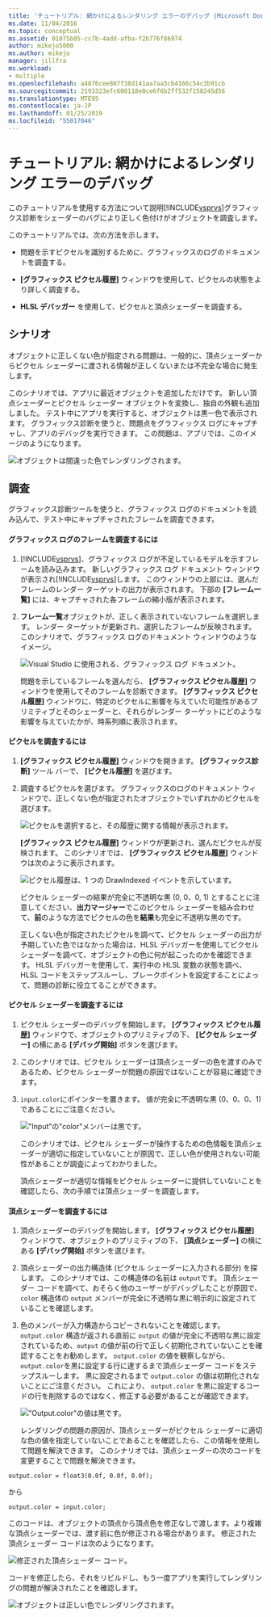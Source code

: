 ```yaml
---
title: 'チュートリアル: 網かけによるレンダリング エラーのデバッグ |Microsoft Docs'
ms.date: 11/04/2016
ms.topic: conceptual
ms.assetid: 01875b05-cc7b-4add-afba-f2b776f86974
author: mikejo5000
ms.author: mikejo
manager: jillfra
ms.workload:
- multiple
ms.openlocfilehash: a4876cee807f38d141aa7aa3cb4166c54c3b91cb
ms.sourcegitcommit: 2193323efc608118e0ce6f6b2ff532f158245d56
ms.translationtype: MTE95
ms.contentlocale: ja-JP
ms.lasthandoff: 01/25/2019
ms.locfileid: "55017046"
---
```

# <a name="walkthrough-debugging-rendering-errors-due-to-shading"></a>チュートリアル: 網かけによるレンダリング エラーのデバッグ
このチュートリアルを使用する方法について説明[!INCLUDE[vsprvs](../../code-quality/includes/vsprvs_md.md)]グラフィックス診断をシェーダーのバグにより正しく色付けがオブジェクトを調査します。  
  
 このチュートリアルでは、次の方法を示します。  
  
-   問題を示すピクセルを識別するために、グラフィックスのログのドキュメントを調査する。  
  
-   **[グラフィックス ピクセル履歴]** ウィンドウを使用して、ピクセルの状態をより詳しく調査する。  
  
-   **HLSL デバッガー** を使用して、ピクセルと頂点シェーダーを調査する。  
  
## <a name="scenario"></a>シナリオ  
 オブジェクトに正しくない色が指定される問題は、一般的に、頂点シェーダーからピクセル シェーダーに渡される情報が正しくないまたは不完全な場合に発生します。  
  
 このシナリオでは、アプリに最近オブジェクトを追加しただけです。 新しい頂点シェーダーとピクセル シェーダー オブジェクトを変換し、独自の外観も追加しました。 テスト中にアプリを実行すると、オブジェクトは黒一色で表示されます。 グラフィックス診断を使うと、問題点をグラフィックス ログにキャプチャし、アプリのデバッグを実行できます。 この問題は、アプリでは、このイメージのようになります。  
  
 ![オブジェクトは間違った色でレンダリングされます。](media/gfx_diag_demo_render_error_shader_problem.png "gfx_diag_demo_render_error_shader_problem")  
  
## <a name="investigation"></a>調査  
 グラフィックス診断ツールを使うと、グラフィックス ログのドキュメントを読み込んで、テスト中にキャプチャされたフレームを調査できます。  
  
#### <a name="to-examine-a-frame-in-a-graphics-log"></a>グラフィックス ログのフレームを調査するには  
   
1. [!INCLUDE[vsprvs](../../code-quality/includes/vsprvs_md.md)]、グラフィックス ログが不足しているモデルを示すフレームを読み込みます。 新しいグラフィックス ログ ドキュメント ウィンドウが表示され[!INCLUDE[vsprvs](../../code-quality/includes/vsprvs_md.md)]します。 このウィンドウの上部には、選んだフレームのレンダー ターゲットの出力が表示されます。 下部の **[フレーム一覧]** には、キャプチャされた各フレームの縮小版が表示されます。  
  
2. **フレーム一覧**オブジェクトが、正しく表示されていないフレームを選択します。 レンダー ターゲットが更新され、選択したフレームが反映されます。 このシナリオで、グラフィックス ログのドキュメント ウィンドウのようなイメージ。  
  
    ![Visual Studio に使用される、グラフィックス ログ ドキュメント。](media/gfx_diag_demo_render_error_shader_step_1.png "gfx_diag_demo_render_error_shader_step_1")  
  
   問題を示しているフレームを選んだら、 **[グラフィックス ピクセル履歴]** ウィンドウを使用してそのフレームを診断できます。 **[グラフィックス ピクセル履歴]** ウィンドウに、特定のピクセルに影響を与えていた可能性があるプリミティブとそのシェーダーと、それらがレンダー ターゲットにどのような影響を与えていたかが、時系列順に表示されます。  
  
#### <a name="to-examine-a-pixel"></a>ピクセルを調査するには  
  
1. **[グラフィックス ピクセル履歴]** ウィンドウを開きます。 **[グラフィックス診断]** ツール バーで、 **[ピクセル履歴]** を選びます。  
  
2. 調査するピクセルを選びます。 グラフィックスのログのドキュメント ウィンドウで、正しくない色が指定されたオブジェクトでいずれかのピクセルを選びます。  
  
    ![ピクセルを選択すると、その履歴に関する情報が表示されます。](media/gfx_diag_demo_render_error_shader_step_2.png "gfx_diag_demo_render_error_shader_step_2")  
  
    **[グラフィックス ピクセル履歴]** ウィンドウが更新され、選んだピクセルが反映されます。 このシナリオでは、 **[グラフィックス ピクセル履歴]** ウィンドウは次のように表示されます。  
  
    ![ピクセル履歴は、1 つの DrawIndexed イベントを示しています。](media/gfx_diag_demo_render_error_shader_step_3.png "gfx_diag_demo_render_error_shader_step_3")  
  
    ピクセル シェーダーの結果が完全に不透明な黒 (0, 0、0, 1) とすることに注意してください、**出力マージャー**でこのピクセル シェーダーを組み合わせて、**前**のような方法でピクセルの色を**結果**も完全に不透明な黒のです。  
  
   正しくない色が指定されたピクセルを調べて、ピクセル シェーダーの出力が予期していた色ではなかった場合は、HLSL デバッガーを使用してピクセル シェーダーを調べて、オブジェクトの色に何が起こったのかを確認できます。 HLSL デバッガーを使用して、実行中の HLSL 変数の状態を調べ、HLSL コードをステップスルーし、ブレークポイントを設定することによって、問題の診断に役立てることができます。  
  
#### <a name="to-examine-the-pixel-shader"></a>ピクセル シェーダーを調査するには  
  
1. ピクセル シェーダーのデバッグを開始します。 **[グラフィックス ピクセル履歴]** ウィンドウで、オブジェクトのプリミティブの下、 **[ピクセル シェーダー]** の横にある **[デバッグ開始]** ボタンを選びます。  
  
2. このシナリオでは、ピクセル シェーダーは頂点シェーダーの色を渡すのみであるため、ピクセル シェーダーが問題の原因ではないことが容易に確認できます。  
  
3. `input.color`にポインターを置きます。 値が完全に不透明な黒 (0、0、0、1) であることにご注意ください。  
  
    !["Input"の"color"メンバーは黒です。](media/gfx_diag_demo_render_error_shader_step_5.png "gfx_diag_demo_render_error_shader_step_5")  
  
    このシナリオでは、ピクセル シェーダーが操作するための色情報を頂点シェーダーが適切に指定していないことが原因で、正しい色が使用されない可能性があることが調査によってわかりました。  
  
   頂点シェーダーが適切な情報をピクセル シェーダーに提供していないことを確認したら、次の手順では頂点シェーダーを調査します。  
  
#### <a name="to-examine-the-vertex-shader"></a>頂点シェーダーを調査するには  
  
1. 頂点シェーダーのデバッグを開始します。 **[グラフィックス ピクセル履歴]** ウィンドウで、オブジェクトのプリミティブの下、 **[頂点シェーダー]** の横にある **[デバッグ開始]** ボタンを選びます。  
  
2. 頂点シェーダーの出力構造体 (ピクセル シェーダーに入力される部分) を探します。 このシナリオでは、この構造体の名前は `output`です。 頂点シェーダー コードを調べて、おそらく他のユーザーがデバッグしたことが原因で、 `color` 構造体の `output` メンバーが完全に不透明な黒に明示的に設定されていることを確認します。  
  
3. 色のメンバーが入力構造からコピーされないことを確認します。 `output.color` 構造が返される直前に `output` の値が完全に不透明な黒に設定されているため、`output` の値が前の行で正しく初期化されていないことを確認することをお勧めします。 `output.color` の値を観察しながら、 `output.color`を黒に設定する行に達するまで頂点シェーダー コードをステップスルーします。 黒に設定されるまで `output.color` の値は初期化されないことにご注意ください。 これにより、 `output.color` を黒に設定するコードの行を削除するのではなく、修正する必要があることが確認できます。  
  
    !["Output.color"の値は黒です。](media/gfx_diag_demo_render_error_shader_step_7.png "gfx_diag_demo_render_error_shader_step_7")  
  
   レンダリングの問題の原因が、頂点シェーダーがピクセル シェーダーに適切な色の値を指定していないことであることを確認したら、この情報を使用して問題を解決できます。 このシナリオでは、頂点シェーダーの次のコードを変更することで問題を解決できます。  
  
```hlsl  
output.color = float3(0.0f, 0.0f, 0.0f);  
```  
  
 から  
  
```hlsl  
output.color = input.color;  
```  
  
 このコードは、オブジェクトの頂点から頂点色を修正なしで渡します。より複雑な頂点シェーダーでは、渡す前に色が修正される場合があります。 修正された頂点シェーダー コードは次のようになります。  
  
 ![修正された頂点シェーダー コード。](media/gfx_diag_demo_render_error_shader_step_8.png "gfx_diag_demo_render_error_shader_step_8")  
  
 コードを修正したら、それをリビルドし、もう一度アプリを実行してレンダリングの問題が解決されたことを確認します。  
  
 ![オブジェクトは正しい色でレンダリングされます。](media/gfx_diag_demo_render_error_shader_resolution.png "gfx_diag_demo_render_error_shader_resolution")
